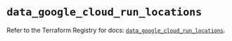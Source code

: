 # `data_google_cloud_run_locations`

Refer to the Terraform Registry for docs: [`data_google_cloud_run_locations`](https://registry.terraform.io/providers/hashicorp/google-beta/6.11.1/docs/data-sources/google_cloud_run_locations).
